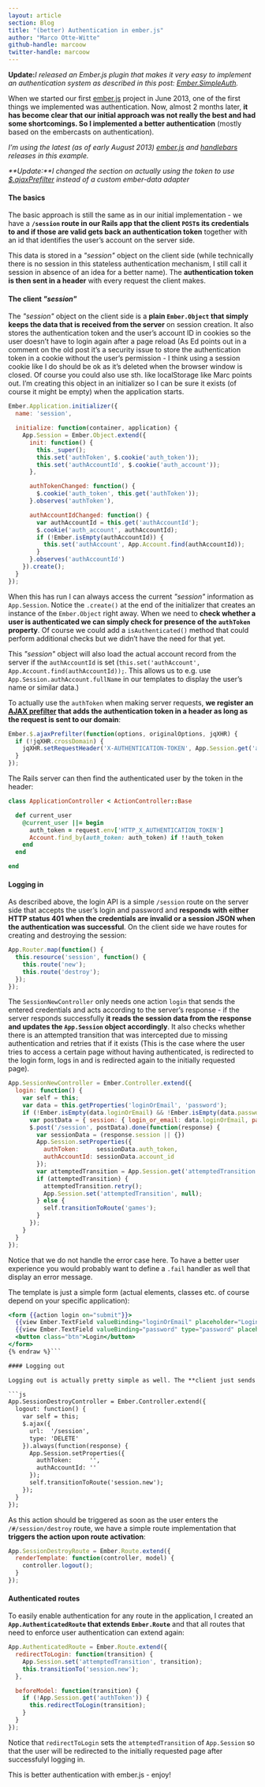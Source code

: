 ```yaml
---
layout: article
section: Blog
title: "(better) Authentication in ember.js"
author: "Marco Otte-Witte"
github-handle: marcoow
twitter-handle: marcoow
---
```


**Update:**_I released an Ember.js plugin that makes it very easy to implement an authentication system as described in this post: [Ember.SimpleAuth](http://simplabs.com/blog/2013/06/15/authentication-in-emberjs.html)._

When we started our first [ember.js](http://emberjs.com) project in June 2013, one of the first things we implemented was authentication. Now, almost 2 months later, **it has become clear that our initial approach was not really the best and had some shortcomings. So I implemented a better authentication** (mostly based on the embercasts on authentication).

<!--break-->

_I’m using the latest (as of early August 2013) [ember.js](http://emberjs.com) and [handlebars](http://handlebarsjs.com) releases in this example._

_**Update:**I changed the section on actually using the token to use [$.ajaxPrefilter](http://api.jquery.com/jQuery.ajaxPrefilter/) instead of a custom ember-data adapter_

#### The basics

The basic approach is still the same as in our initial implementation - we have a **`/session` route in our Rails app that the client `POST`s its credentials to and if those are valid gets back an authentication token** together with an id that identifies the user’s account on the server side.

This data is stored in a _"session"_ object on the client side (while technically there is no session in this stateless authentication mechanism, I still call it session in absence of an idea for a better name). The **authentication token is then sent in a header** with every request the client makes.

#### The client _"session"_

The _"session"_ object on the client side is a **plain `Ember.Object` that simply keeps the data that is received from the server** on session creation. It also stores the authentication token and the user’s account ID in cookies so the user doesn’t have to login again after a page reload (As Ed points out in a comment on the old post it’s a security issue to store the authentication token in a cookie without the user’s permission - I think using a session cookie like I do should be ok as it’s deleted when the browser window is closed. Of course you could also use sth. like localStorage like Marc points out. I’m creating this object in an initializer so I can be sure it exists (of course it might be empty) when the application starts.

```js
Ember.Application.initializer({
  name: 'session',

  initialize: function(container, application) {
    App.Session = Ember.Object.extend({
      init: function() {
        this._super();
        this.set('authToken', $.cookie('auth_token'));
        this.set('authAccountId', $.cookie('auth_account'));
      },

      authTokenChanged: function() {
        $.cookie('auth_token', this.get('authToken'));
      }.observes('authToken'),

      authAccountIdChanged: function() {
        var authAccountId = this.get('authAccountId');
        $.cookie('auth_account', authAccountId);
        if (!Ember.isEmpty(authAccountId)) {
          this.set('authAccount', App.Account.find(authAccountId));
        }
      }.observes('authAccountId')
    }).create();
  }
});
```

When this has run I can always access the current _"session"_ information as `App.Session`. Notice the `.create()` at the end of the initializer that creates an instance of the `Ember.Object` right away. When we need to **check whether a user is authenticated we can simply check for presence of the `authToken` property**. Of course we could add a `isAuthenticated()` method that could perform additional checks but we didn’t have the need for that yet.

This _"session"_ object will also load the actual account record from the server if the `authAccountId` is set (`this.set('authAccount', App.Account.find(authAccountId));`. This allows us to e.g. use `App.Session.authAccount.fullName` in our templates to display the user’s name or similar data.)

To actually use the `authToken` when making server requests, **we register an [AJAX prefilter](http://api.jquery.com/jQuery.ajaxPrefilter/) that adds the authentication token in a header as long as the request is sent to our domain**:

```js
Ember.$.ajaxPrefilter(function(options, originalOptions, jqXHR) {
  if (!jqXHR.crossDomain) {
    jqXHR.setRequestHeader('X-AUTHENTICATION-TOKEN', App.Session.get('authToken'));
  }
});
```

The Rails server can then find the authenticated user by the token in the header:

```rb
class ApplicationController < ActionController::Base

  def current_user
    @current_user ||= begin
      auth_token = request.env['HTTP_X_AUTHENTICATION_TOKEN']
      Account.find_by(auth_token: auth_token) if !!auth_token
    end
  end

end
```

#### Logging in

As described above, the login API is a simple `/session` route on the server side that accepts the user’s login and password and **responds with either HTTP status 401 when the credentials are invalid or a session JSON when the authentication was successful**. On the client side we have routes for creating and destroying the session:

```js
App.Router.map(function() {
  this.resource('session', function() {
    this.route('new');
    this.route('destroy');
  });
});
```

The `SessionNewController` only needs one action `login` that sends the entered credentials and acts according to the server’s response - if the server responds successfully **it reads the session data from the response and updates the `App.Session` object accordingly**. It also checks whether there is an attempted transition that was intercepted due to missing authentication and retries that if it exists (This is the case where the user tries to access a certain page without having authenticated, is redirected to the login form, logs in and is redirected again to the initially requested page).

```js
App.SessionNewController = Ember.Controller.extend({
  login: function() {
    var self = this;
    var data = this.getProperties('loginOrEmail', 'password');
    if (!Ember.isEmpty(data.loginOrEmail) && !Ember.isEmpty(data.password)) {
      var postData = { session: { login_or_email: data.loginOrEmail, password: data.password } };
      $.post('/session', postData).done(function(response) {
        var sessionData = (response.session || {})
        App.Session.setProperties({
          authToken:     sessionData.auth_token,
          authAccountId: sessionData.account_id
        });
        var attemptedTransition = App.Session.get('attemptedTransition');
        if (attemptedTransition) {
          attemptedTransition.retry();
          App.Session.set('attemptedTransition', null);
        } else {
          self.transitionToRoute('games');
        }
      });
    }
  }
});
```

Notice that we do not handle the error case here. To have a better user experience you would probably want to define a `.fail` handler as well that display an error message.

The template is just a simple form (actual elements, classes etc. of course depend on your specific application):

```hbs {% raw  %}
<form {{action login on="submit"}}>
  {{view Ember.TextField valueBinding="loginOrEmail" placeholder="Login or Email"}}
  {{view Ember.TextField valueBinding="password" type="password" placeholder="Password"}}
  <button class="btn">Login</button>
</form>
{% endraw %}```

#### Logging out

Logging out is actually pretty simple as well. The **client just sends a `DELETE` to the same `/session` route** that makes the server reset the authentication token in the database so that the token on the client side is invalidated. The client also deletes the saved session information in `App.Session` so there’s no stale data.

```js
App.SessionDestroyController = Ember.Controller.extend({
  logout: function() {
    var self = this;
    $.ajax({
      url:  '/session',
      type: 'DELETE'
    }).always(function(response) {
      App.Session.setProperties({
        authToken:     '',
        authAccountId: ''
      });
      self.transitionToRoute('session.new');
    });
  }
});
```

As this action should be triggered as soon as the user enters the `/#/session/destroy` route, we have a simple route implementation that **triggers the action upon route activation**:

```js
App.SessionDestroyRoute = Ember.Route.extend({
  renderTemplate: function(controller, model) {
    controller.logout();
  }
});
```

#### Authenticated routes

To easily enable authentication for any route in the application, I created an **`App.AuthenticatedRoute` that extends `Ember.Route`** and that all routes that need to enforce user authentication can extend again:

```js
App.AuthenticatedRoute = Ember.Route.extend({
  redirectToLogin: function(transition) {
    App.Session.set('attemptedTransition', transition);
    this.transitionTo('session.new');
  },

  beforeModel: function(transition) {
    if (!App.Session.get('authToken')) {
      this.redirectToLogin(transition);
    }
  }
});
```

Notice that `redirectToLogin` sets the `attemptedTransition` of `App.Session` so that the user will be redirected to the initially requested page after successfulyl logging in.

This is better authentication with ember.js - enjoy!
